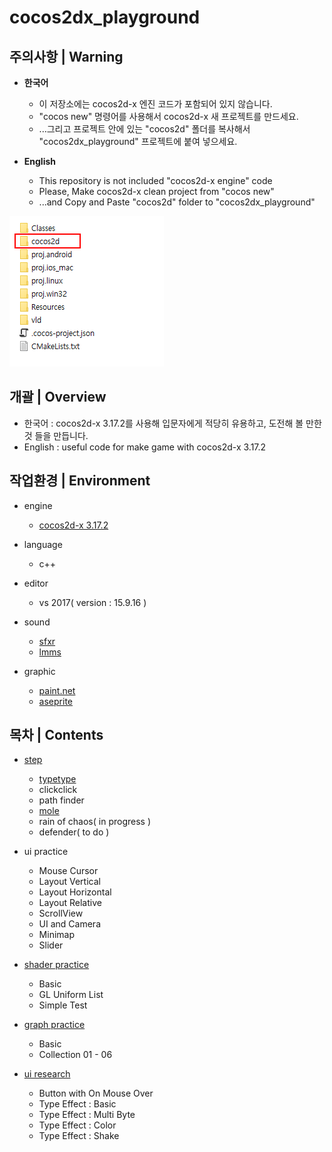 # cocos2dx_playground


## 주의사항 | Warning
- **한국어**
  - 이 저장소에는 cocos2d-x 엔진 코드가 포함되어 있지 않습니다.
  - "cocos new" 명령어를 사용해서 cocos2d-x 새 프로젝트를 만드세요.
  - ...그리고 프로젝트 안에 있는 "cocos2d" 폴더를 복사해서 "cocos2dx_playground" 프로젝트에 붙여 넣으세요.
  
- **English**
  - This repository is not included "cocos2d-x engine" code
  - Please, Make cocos2d-x clean project from "cocos new"
  - ...and Copy and Paste "cocos2d" folder to "cocos2dx_playground"
  
<img src="https://github.com/R2Road/cocos2dx_playground/blob/master/wiki/readme_01.png">
</img>


## 개괄 | Overview
- 한국어 : cocos2d-x 3.17.2를 사용해 입문자에게 적당히 유용하고, 도전해 볼 만한 것 들을 만듭니다.
- English : useful code for make game with cocos2d-x 3.17.2


## 작업환경 | Environment
- engine
  - [cocos2d-x 3.17.2](https://www.cocos.com/en/)

- language
  - c++

- editor
  - vs 2017( version : 15.9.16 )

- sound
  - [sfxr](http://www.drpetter.se/project_sfxr.html)
  - [lmms](https://lmms.io/)

- graphic
  - [paint.net](https://www.getpaint.net/)
  - [aseprite](https://www.aseprite.org/)
  
  
## 목차 | Contents
- [step](https://github.com/R2Road/cocos2dx_playground/wiki)
  - [typetype](https://github.com/R2Road/cocos2dx_playground/wiki/TypeType)
  - clickclick
  - path finder
  - [mole](https://github.com/R2Road/cocos2dx_playground/wiki/Step-:-Mole)
  - rain of chaos( in progress )
  - defender( to do )
  
- ui practice
  - Mouse Cursor
  - Layout Vertical
  - Layout Horizontal
  - Layout Relative
  - ScrollView
  - UI and Camera
  - Minimap
  - Slider

- [shader practice](https://github.com/R2Road/cocos2dx_playground/wiki/Shader-Practice)
  - Basic
  - GL Uniform List
  - Simple Test

- [graph practice](https://github.com/R2Road/cocos2dx_playground/wiki/Graph-Practice)
  - Basic
  - Collection 01 - 06

- [ui research](https://github.com/R2Road/cocos2dx_playground/wiki/UI-Research)
  - Button with On Mouse Over
  - Type Effect : Basic
  - Type Effect : Multi Byte
  - Type Effect : Color
  - Type Effect : Shake
